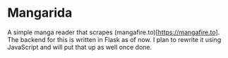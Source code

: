 # Mangarida

A simple manga reader that scrapes (mangafire.to)[https://mangafire.to].
The backend for this is written in Flask as of now. I plan to rewrite it using JavaScript and will put that up as well once done.
